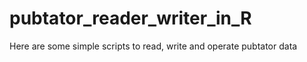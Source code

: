 # pubtator_reader_writer_in_R
Here are some simple scripts to read, write and operate pubtator data
